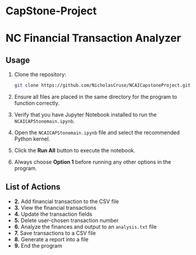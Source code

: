 # CapStone-Project
# NC Financial Transaction Analyzer

## Usage

1. Clone the repository:
    ```bash
    git clone https://github.com/NicholasCruse/NCAICapstoneProject.git
    ```

2. Ensure all files are placed in the same directory for the program to function correctly.

3. Verify that you have Jupyter Notebook installed to run the `NCAICAPStonemain.ipynb`.

4. Open the `NCAICAPStonemain.ipynb` file and select the recommended Python kernel.

5. Click the **Run All** button to execute the notebook.

6. Always choose **Option 1** before running any other options in the program.

## List of Actions

- **2.** Add financial transaction to the CSV file  
- **3.** View the financial transactions  
- **4.** Update the transaction fields  
- **5.** Delete user-chosen transaction number  
- **6.** Analyze the finances and output to an `analysis.txt` file  
- **7.** Save transactions to a CSV file  
- **8.** Generate a report into a file  
- **9.** End the program  
